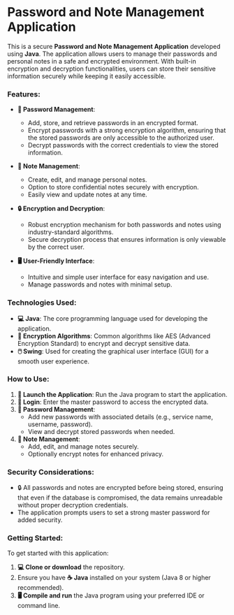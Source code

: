 # Password and Note Management Application


This is a secure **Password and Note Management Application** developed using **Java**. The application allows users to manage their passwords and personal notes in a safe and encrypted environment. With built-in encryption and decryption functionalities, users can store their sensitive information securely while keeping it easily accessible.

### Features:

- **🔑 Password Management**:  
  - Add, store, and retrieve passwords in an encrypted format.
  - Encrypt passwords with a strong encryption algorithm, ensuring that the stored passwords are only accessible to the authorized user.
  - Decrypt passwords with the correct credentials to view the stored information.

- **📝 Note Management**:  
  - Create, edit, and manage personal notes.
  - Option to store confidential notes securely with encryption.
  - Easily view and update notes at any time.

- **🔒 Encryption and Decryption**:  
  - Robust encryption mechanism for both passwords and notes using industry-standard algorithms.
  - Secure decryption process that ensures information is only viewable by the correct user.

- **🖥️ User-Friendly Interface**:  
  - Intuitive and simple user interface for easy navigation and use.
  - Manage passwords and notes with minimal setup.

### Technologies Used:

- **💻 Java**: The core programming language used for developing the application.
- **🔐 Encryption Algorithms**: Common algorithms like AES (Advanced Encryption Standard) to encrypt and decrypt sensitive data.
- **🖱️ Swing**: Used for creating the graphical user interface (GUI) for a smooth user experience.

### How to Use:

1. **🚀 Launch the Application**: Run the Java program to start the application.
2. **🔑 Login**: Enter the master password to access the encrypted data.
3. **🔑 Password Management**:  
   - Add new passwords with associated details (e.g., service name, username, password).
   - View and decrypt stored passwords when needed.
4. **📝 Note Management**:  
   - Add, edit, and manage notes securely.
   - Optionally encrypt notes for enhanced privacy.

### Security Considerations:

- 🔒 All passwords and notes are encrypted before being stored, ensuring that even if the database is compromised, the data remains unreadable without proper decryption credentials.
- The application prompts users to set a strong master password for added security.

### Getting Started:

To get started with this application:

1. **💻 Clone or download** the repository.
2. Ensure you have **☕ Java** installed on your system (Java 8 or higher recommended).
3. **🖥️ Compile and run** the Java program using your preferred IDE or command line.
